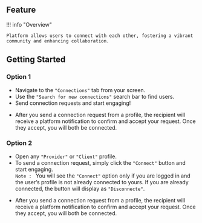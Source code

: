 ## Feature

!!! info "Overview"

    Platform allows users to connect with each other, fostering a vibrant community and enhancing collaboration.

## Getting Started

### Option 1

- Navigate to the `"Connections"` tab from your screen.
- Use the `"Search for new connections"` search bar to find users.
- Send connection requests and start engaging!

* After you send a connection request from a profile, the recipient will receive a platform notification to confirm and accept your request. Once they accept, you will both be connected.

### Option 2

- Open any `"Provider"` or `"Client"` profile.
- To send a connection request, simply click the `"Connect"` button and start engaging.<br/>`Note : ` You will see the `"Connect"` option only if you are logged in and the user’s profile is not already connected to yours. If you are already connected, the button will display as `"Disconnecte"`.

* After you send a connection request from a profile, the recipient will receive a platform notification to confirm and accept your request. Once they accept, you will both be connected.
